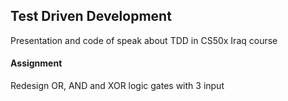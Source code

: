## Test Driven Development

Presentation and code of speak about TDD in CS50x Iraq course


#### Assignment
Redesign OR, AND and XOR logic gates with 3 input